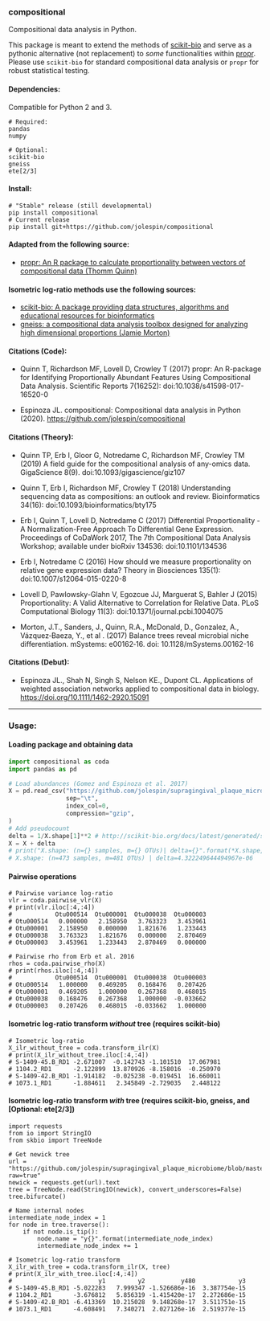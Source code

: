 ### compositional
Compositional data analysis in Python.

This package is meant to extend the methods of [scikit-bio](http://scikit-bio.org/docs/latest/generated/skbio.stats.composition.html#module-skbio.stats.composition) and serve as a pythonic alternative (not replacement) to *some* functionalities within [propr](https://github.com/tpq/propr).  Please use `scikit-bio` for standard compositional data analysis or `propr` for robust statistical testing.  

#### Dependencies:
Compatible for Python 2 and 3.

```
# Required:
pandas
numpy

# Optional:
scikit-bio
gneiss
ete[2/3]
```	
	

		

#### Install:
```
# "Stable" release (still developmental)
pip install compositional
# Current release
pip install git+https://github.com/jolespin/compositional
```

#### Adapted from the following source:
* [propr: An R package to calculate proportionality between vectors of compositional data
 (Thomm Quinn)](https://github.com/tpq/propr)
 
#### Isometric log-ratio methods use the following sources:
* [scikit-bio: A package providing data structures, algorithms and educational resources for bioinformatics](https://github.com/biocore/scikit-bio)
* [gneiss: a compositional data analysis toolbox designed for analyzing high dimensional proportions (Jamie Morton)](https://github.com/biocore/gneiss)

 
#### Citations (Code):
   
   * Quinn T, Richardson MF, Lovell D, Crowley T (2017) propr: An
   R-package for Identifying Proportionally Abundant Features Using
   Compositional Data Analysis. Scientific Reports 7(16252):
   doi:10.1038/s41598-017-16520-0

   * Espinoza JL. compositional: Compositional data analysis in Python (2020). 
   https://github.com/jolespin/compositional
   
#### Citations (Theory):
   * Quinn TP, Erb I, Gloor G, Notredame C, Richardson MF, Crowley TM
   (2019) A field guide for the compositional analysis of any-omics
   data. GigaScience 8(9). doi:10.1093/gigascience/giz107
 
   * Quinn T, Erb I, Richardson MF, Crowley T (2018) Understanding
   sequencing data as compositions: an outlook and review.
   Bioinformatics 34(16): doi:10.1093/bioinformatics/bty175
 
   * Erb I, Quinn T, Lovell D, Notredame C (2017) Differential
   Proportionality - A Normalization-Free Approach To Differential
   Gene Expression. Proceedings of CoDaWork 2017, The 7th
   Compositional Data Analysis Workshop; available under bioRxiv
   134536: doi:10.1101/134536
 
   * Erb I, Notredame C (2016) How should we measure proportionality
   on relative gene expression data? Theory in Biosciences 135(1):
   doi:10.1007/s12064-015-0220-8
 
   * Lovell D, Pawlowsky-Glahn V, Egozcue JJ, Marguerat S, Bahler J
   (2015) Proportionality: A Valid Alternative to Correlation for
   Relative Data. PLoS Computational Biology 11(3):
   doi:10.1371/journal.pcbi.1004075
   
   * Morton, J.T., Sanders, J., Quinn, R.A., McDonald, D., Gonzalez, A., Vázquez‐Baeza, Y., et al . (2017) Balance trees reveal microbial niche differentiation. mSystems: e00162‐16. doi: 10.1128/mSystems.00162-16


#### Citations (Debut):
   
   * Espinoza JL., Shah N, Singh S, Nelson KE., Dupont CL. Applications of weighted association networks applied to compositional data in biology. https://doi.org/10.1111/1462-2920.15091
_________________________
### Usage:

#### Loading package and obtaining data
```python
import compositional as coda
import pandas as pd

# Load abundances (Gomez and Espinoza et al. 2017)
X = pd.read_csv("https://github.com/jolespin/supragingival_plaque_microbiome/blob/master/16S_amplicons/Data/X.tsv.gz?raw=true", 
                sep="\t",
                index_col=0,
                compression="gzip",
)
# Add pseudocount
delta = 1/X.shape[1]**2 # http://scikit-bio.org/docs/latest/generated/skbio.stats.composition.multiplicative_replacement.html
X = X + delta
# print("X.shape: (n={} samples, m={} OTUs)| delta={}".format(*X.shape, delta))
# X.shape: (n=473 samples, m=481 OTUs) | delta=4.322249644494967e-06
```

#### Pairwise operations
```
# Pairwise variance log-ratio
vlr = coda.pairwise_vlr(X)
# print(vlr.iloc[:4,:4])
#            Otu000514  Otu000001  Otu000038  Otu000003
# Otu000514   0.000000   2.158950   3.763323   3.453961
# Otu000001   2.158950   0.000000   1.821676   1.233443
# Otu000038   3.763323   1.821676   0.000000   2.870469
# Otu000003   3.453961   1.233443   2.870469   0.000000

# Pairwise rho from Erb et al. 2016
rhos = coda.pairwise_rho(X)
# print(rhos.iloc[:4,:4])
#            Otu000514  Otu000001  Otu000038  Otu000003
# Otu000514   1.000000   0.469205   0.168476   0.207426
# Otu000001   0.469205   1.000000   0.267368   0.468015
# Otu000038   0.168476   0.267368   1.000000  -0.033662
# Otu000003   0.207426   0.468015  -0.033662   1.000000
```

#### Isometric log-ratio transform *without* tree (requires scikit-bio)
```
# Isometric log-ratio
X_ilr_without_tree = coda.transform_ilr(X)
# print(X_ilr_without_tree.iloc[:4,:4])
# S-1409-45.B_RD1 -2.671007  -0.142743 -1.101510  17.067981
# 1104.2_RD1      -2.122899  13.870926 -8.158016  -0.250970
# S-1409-42.B_RD1 -1.914182  -0.025238 -0.019451  16.660011
# 1073.1_RD1      -1.884611   2.345849 -2.729035   2.448122
```

#### Isometric log-ratio transform *with* tree (requires scikit-bio, gneiss, and [Optional: ete[2/3])
```
import requests
from io import StringIO
from skbio import TreeNode

# Get newick tree
url = "https://github.com/jolespin/supragingival_plaque_microbiome/blob/master/16S_amplicons/Data/otus.alignment.fasttree.nw?raw=true"
newick = requests.get(url).text
tree = TreeNode.read(StringIO(newick), convert_underscores=False)
tree.bifurcate()

# Name internal nodes
intermediate_node_index = 1
for node in tree.traverse():
    if not node.is_tip():
        node.name = "y{}".format(intermediate_node_index)
        intermediate_node_index += 1

# Isometric log-ratio transform
X_ilr_with_tree = coda.transform_ilr(X, tree)
# print(X_ilr_with_tree.iloc[:4,:4])
#                        y1         y2          y480            y3
# S-1409-45.B_RD1 -5.022283   7.999347 -1.526686e-16  3.387754e-15
# 1104.2_RD1      -3.676812   5.856319 -1.415420e-17  2.272686e-15
# S-1409-42.B_RD1 -6.413369  10.215028  9.148268e-17  3.511751e-15
# 1073.1_RD1      -4.608491   7.340271  2.027126e-16  2.519377e-15
```
